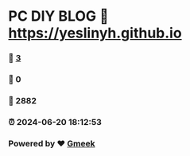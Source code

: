 # PC DIY BLOG :link: https://yeslinyh.github.io 
### :page_facing_up: [3](https://yeslinyh.github.io/tag.html) 
### :speech_balloon: 0 
### :hibiscus: 2882 
### :alarm_clock: 2024-06-20 18:12:53 
### Powered by :heart: [Gmeek](https://github.com/Meekdai/Gmeek)
